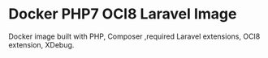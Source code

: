 # Docker PHP7 OCI8 Laravel Image 
Docker image built with PHP, Composer ,required Laravel extensions, OCI8 extension, XDebug.
